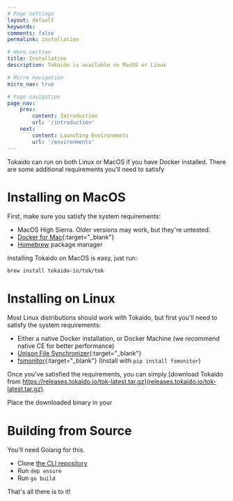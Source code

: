 ```yaml
---
# Page settings
layout: default
keywords:
comments: false
permalink: installation

# Hero section
title: Installation
description: Tokaido is available on MacOS or Linux

# Micro navigation
micro_nav: true

# Page navigation
page_nav:
    prev:
        content: Introduction
        url: '/introduction'
    next:
        content: Launching Environments
        url: '/environments'
---
```


Tokaido can run on both Linux or MacOS if you have Docker installed. There are some additional requirements you'll need to satisfy

# Installing on MacOS
First, make sure you satisfy the system requirements:

- MacOS High Sierra. Older versions may work, but they're untested.
- [Docker for Mac](https://www.docker.com/docker-mac){:target="_blank"}
- [Homebrew](https://brew.sh/) package manager

Installing Tokaido on MacOS is easy, just run:

```
brew install tokaido-io/tok/tok
```

# Installing on Linux
Most Linux distributions should work with Tokaido, but first you'll need to satisfy the system requirements:

- Either a native Docker installation, or Docker Machine (we recommend native CE for better performance)
- [Unison File Synchronizer](https://www.cis.upenn.edu/~bcpierce/unison/){:target="_blank"}
- [fsmonitor](https://pypi.org/project/fsmonitor/){:target="_blank"} (Install with `pip install fsmonitor`)

Once you've satisfied the requirements, you can simply [download Tokaido from https://releases.tokaido.io/tok-latest.tar.gz](releases.tokaido.io/tok-latest.tar.gz). 

Place the downloaded binary in your 

# Building from Source
You'll need Golang for this. 

- Clone [the CLI repository](https://github.com/tokaido-io/tokaido-cli)
- Run `dep ensure`
- Run `go build` 

That's all there is to it! 
